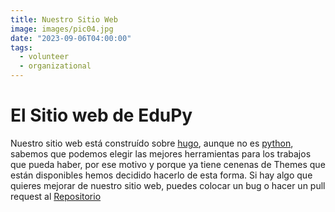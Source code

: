 ```yaml
---
title: Nuestro Sitio Web
image: images/pic04.jpg
date: "2023-09-06T04:00:00"
tags:
  - volunteer
  - organizational
---
```


# El Sitio web de EduPy

Nuestro sitio web está construído sobre [hugo](https://gohugo.io/getting-started/quick-start/), aunque no es [python](https://www.python.org), sabemos que podemos elegir las mejores herramientas para los trabajos que pueda haber, por ese motivo y porque ya tiene cenenas de Themes que están disponibles hemos decidido hacerlo de esta forma.  Si hay algo que quieres mejorar de nuestro sitio web, puedes colocar un bug o hacer un pull request al [Repositorio](https://github.com/slec-edu/edupy/)